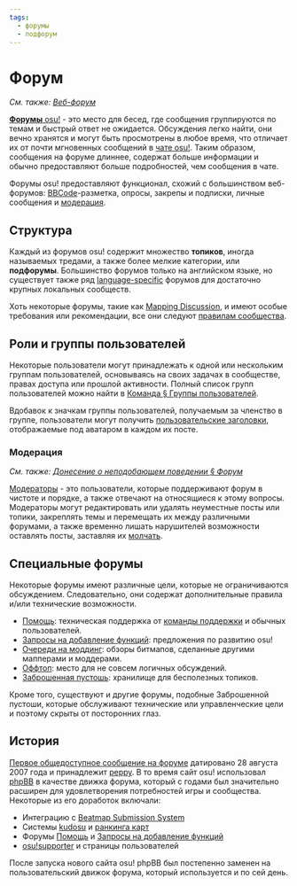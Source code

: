 ```yaml
---
tags:
  - форумы
  - подфорум
---
```


# Форум

*См. также: [Веб-форум](https://ru.wikipedia.org/wiki/%D0%92%D0%B5%D0%B1-%D1%84%D0%BE%D1%80%D1%83%D0%BC)*

[**Форумы** osu!](https://osu.ppy.sh/community/forums) - это место для бесед, где сообщения группируются по темам и быстрый ответ не ожидается. Обсуждения легко найти, они вечно хранятся и могут быть просмотрены в любое время, что отличает их от почти мгновенных сообщений в [чате osu!](/wiki/Community/Internet_Relay_Chat). Таким образом, сообщения на форуме длиннее, содержат больше информации и обычно предоставляют больше подробностей, чем сообщения в чате.

Форумы osu! предоставляют функционал, схожий с большинством веб-форумов: [BBCode](/wiki/BBCode)-разметка, опросы, закрепы и подписки, личные сообщения и [модерация](#модерация).

## Структура

Каждый из форумов osu! содержит множество **топиков**, иногда называемых тредами, а также более мелкие категории, или **подфорумы**. Большинство форумов только на английском языке, но существует также ряд [language-specific](https://osu.ppy.sh/community/forums#forum-23) форумов для достаточно крупных локальных сообществ.

Хоть некоторые форумы, такие как [Mapping Discussion](https://osu.ppy.sh/community/forums/56), и имеют особые требования или рекомендации, все они следуют [правилам сообщества](/wiki/Rules).

## Роли и группы пользователей

Некоторые пользователи могут принадлежать к одной или нескольким группам пользователей, основываясь на своих задачах в сообществе, правах доступа или прошлой активности. Полный список групп пользователей можно найти в [Команда § Группы пользователей](/wiki/People/The_Team#user-groups).

Вдобавок к значкам группы пользователей, получаемым за членство в группе, пользователи могут получить [пользовательские заголовки](/wiki/User_title), отображаемые под аватаром в каждом их посте.

### Модерация

*См. также: [Донесение о неподобающем поведении § Форум](/wiki/Reporting_bad_behaviour#forum)*

[Модераторы](/wiki/People/The_Team/Global_Moderation_Team) - это пользователи, которые поддерживают форум в чистоте и порядке, а также отвечают на относящиеся к этому вопросы. Модераторы могут редактировать или удалять неуместные посты или топики, закреплять темы и перемещать их между различными форумами, а также временно лишать нарушителей возможности оставлять посты, заставляя их [молчать](/wiki/Silence).

## Специальные форумы

Некоторые форумы имеют различные цели, которые не ограничиваются обсуждением. Следовательно, они содержат дополнительные правила и/или технические возможности.

- [Помощь](/wiki/Community/Forum/Help): техническая поддержка от [команды поддержки](/wiki/People/The_Team/Support_Team) и обычных пользователей.
- [Запросы на добавление функций](/wiki/Community/Forum/Feature_Requests): предложения по развитию osu!
- [Очереди на моддинг](/wiki/Community/Forum/Modding_Queues): обзоры битмапов, сделанные другими мапперами и моддерами.
- [Оффтоп](/wiki/Community/Forum/Off-Topic): место для не совсем логичных обсуждений.
- [Заброшенная пустошь](/wiki/Community/Forum/Abandoned_Wasteland): хранилище для бесполезных топиков.

Кроме того, существуют и другие форумы, подобные Заброшенной пустоши, которые обслуживают технические или управленческие цели и поэтому скрыты от посторонних глаз.

## История

[Первое общедоступное сообщение на форуме](https://osu.ppy.sh/community/forums/topics/2) датировано 28 августа 2007 года и принадлежит [peppy](/wiki/People/peppy). В то время сайт osu! использовал [phpBB](https://ru.wikipedia.org/wiki/PhpBB) в качестве движка форума, который с годами был значительно расширен для удовлетворения потребностей игры и сообщества. Некоторые из его доработок включали:

- Интеграцию с [Beatmap Submission System](/wiki/Submission)
- Системы [kudosu](/wiki/Modding/Kudosu) и [ранкинга карт](/wiki/Beatmap_ranking_procedure)
- Форумы [Помощь](/wiki/Community/Forum/Help) и [Запросы на добавление функций](/wiki/Community/Forum/Feature_Requests)
- [osu!supporter](/wiki/osu!supporter) и страницы пользователей

После запуска нового сайта osu! phpBB был постепенно заменен на пользовательский движок форума, который используется и по сей день.
